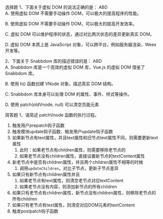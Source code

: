 选择题
1、下面关于虚拟 DOM 的说法正确的是： ABD  
A. 使用虚拟 DOM 不需要手动操作 DOM，可以极大的提高程序的性能。

B. 使用虚拟 DOM 不需要手动操作 DOM，可以极大的提高开发效率。

C. 虚拟 DOM 可以维护程序的状态，通过对比两次状态的差异更新真实 DOM。

D. 虚拟 DOM 本质上是 JavaScript 对象，可以跨平台，例如服务器渲染、Weex 开发等。

2、下面关于 Snabbdom 库的描述错误的是： ABD  
A. Snabbdom 库是一个高效的虚拟 DOM 库，Vue.js 的虚拟 DOM 借鉴了 Snabbdom 库。

B. 使用 h() 函数创建 VNode 对象，描述真实 DOM 结构。

C. Snabbdom 库本身可以处理 DOM 的属性、事件、样式等操作。

D. 使用 patch(oldVnode, null) 可以清空页面元素

简答题
1、请简述 patchVnode 函数的执行过程。

1. 触发用户prepatch钩子函数
2. 触发模块update钩子函数、触发用户update钩子函数
3. 如果新节点有text属性，并且text属性和旧节点text属性不同，则需要更新text属性
   1. 此时：如果老节点有children属性，则需要移除老节点的
   2. 如果老节点没有children属性，直接设置新节点的textContent属性
4. 新老节点中是否有children属性，并且两个children属性不相等的时候
   1. 调用`updateChildren`，对比子节点，更新子节点差异
5. 如果只有新节点有children属性并且
   1. 如果老节点有text属性，则清空老节点对应textContent
   2. 如果老节点没有内容，则添加新节点的所有children
6. 如果只有老节点有children属性，新节点没有children属性，则移除老节点的所有children
7. 如果只有老节点有text属性，则清空对应DOM元素的textContent
8. 触发postpatch钩子函数
